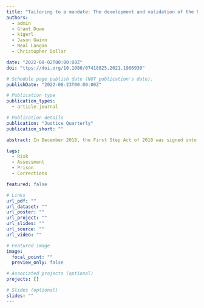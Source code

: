 ```yaml
---
title: "Tailoring to a mandate: The development and validation of the Prisoner Assessment Tool Targeting Estimated Risk and Needs (PATTERN)"
authors:
  - admin
  - Grant Duwe
  - kigerl
  - Jason Gwinn
  - Neal Langan
  - Christopher Dollar

date: "2022-08-02T00:00:00Z"
doi: "ttps://doi.org/10.1080/07418825.2021.1906930"

# Schedule page publish date (NOT publication's date).
publishDate: "2022-08-23T00:00:00Z"

# Publication type
publication_types:
  - article-journal

# Publication details
publication: "Justice Quarterly"
publication_short: ""

abstract: In December 2018, the First Step Act of 2018 was signed into law, which required the Federal Bureau of Prisons (BOP) to begin using risk and needs assessment to assign programs and provide inmates with required treatment. The Attorney General was tasked to develop an assessment to assess and assign inmates to four possible risk levels. In response, BOP and National Institute of Justice (NIJ) researchers created the Prisoner Assessment Tool Targeting Estimated Risk and Needs (PATTERN). Developed and validated on a large sample (N = 222,970) of inmates released between 2009 and 2015, the PATTERN is a gender-specific instrument and uses static and dynamic items to assess general and violent recidivism. Using a boosted regression procedure, the PATTERN achieved a high level of predictive validity. Tests for bias revealed the PATTERN further reduced racial/ethnic disproportionality.

tags:
  - Risk
  - Assessment
  - Prison
  - Corrections

featured: false

# Links
url_pdf: ""
url_dataset: ""
url_poster: ""
url_project: ""
url_slides: ""
url_source: ""
url_video: ""

# Featured image
image:
  focal_point: ""
  preview_only: false

# Associated projects (optional)
projects: []

# Slides (optional)
slides: ""
---
```

